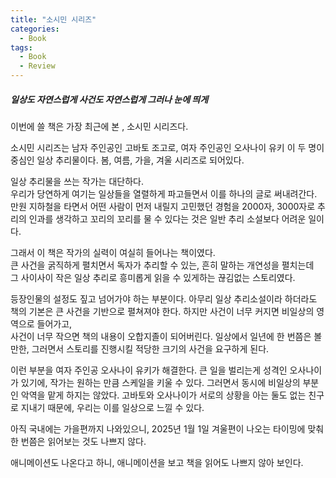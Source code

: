 ```yaml
---
title: "소시민 시리즈"
categories:
  - Book
tags:
  - Book
  - Review
---
```


##### **일상도 자연스럽게 사건도 자연스럽게 그러나 눈에 띄게**

이번에 쓸 책은 가장 최근에 본 , 소시민 시리즈다.

소시민 시리즈는 남자 주인공인 고바토 조고로, 여자 주인공인 오사나이 유키 이 두 명이 중심인
일상 추리물이다. 봄, 여름, 가을, 겨울 시리즈로 되어있다.

일상 추리물을 쓰는 작가는 대단하다.  
우리가 당연하게 여기는 일상들을 열렬하게 파고들면서 이를 하나의 글로 써내려간다.  
만원 지하철을 타면서 어떤 사람이 먼저 내릴지 고민했던 경험을 2000자, 3000자로 추리의 인과를 생각하고 꼬리의 꼬리를 물 수 있다는 것은 일반 추리 소설보다 어려운 일이다.  

그래서 이 책은 작가의 실력이 여실히 들어나는 책이였다.  
큰 사건을 굵직하게 펼치면서 독자가 추리할 수 있는, 흔히 말하는 개연성을 펼치는데  
그 사이사이 작은 일상 추리로 흥미롭게 읽을 수 있게하는 끊김없는 스토리였다.  

등장인물의 설정도 짚고 넘어가야 하는 부분이다. 아무리 일상 추리소설이라 하더라도 책의 기본은
큰 사건을 기반으로 펼쳐져야 한다. 하지만 사건이 너무 커지면 비일상의 영역으로 들어가고,  
사건이 너무 작으면 책의 내용이 오합지졸이 되어버린다. 일상에서 일년에 한 번쯤은 볼만한, 그러면서 스토리를 진행시킬 적당한 크기의 사건을 요구하게 된다.  

이런 부분을 여자 주인공 오사나이 유키가 해결한다. 큰 일을 벌리는게 성격인 오사나이가 있기에,  작가는 원하는 만큼 스케일을 키울 수 있다. 그러면서 동시에 비일상의 부분인 악역을 맡게 하지는 않았다.
고바토와 오사나이가 서로의 상황을 아는 둘도 없는 친구로 지내기 때문에, 우리는 이를 
일상으로 느낄 수 있다.

아직 국내에는 가을편까지 나와있으니, 2025년 1월 1일 겨울편이 나오는 타이밍에 맞춰
한 번쯤은 읽어보는 것도 나쁘지 않다.

애니메이션도 나온다고 하니, 애니메이션을 보고 책을 읽어도 나쁘지 않아 보인다.
